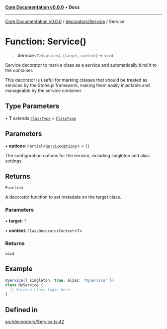 [**Core Documentation v0.0.0**](../../../README.md) • **Docs**

***

[Core Documentation v0.0.0](../../../modules.md) / [decorators/Service](../README.md) / Service

# Function: Service()

> **Service**\<`T`\>(`options`): (`target`, `context`) => `void`

Service decorator to mark a class as a service and automatically bind it to the container.

This decorator is useful for marking classes that should be treated as services by the Stone.js framework,
making them easily injectable and manageable by the service container.

## Type Parameters

• **T** *extends* [`ClassType`](../../../definitions/type-aliases/ClassType.md) = [`ClassType`](../../../definitions/type-aliases/ClassType.md)

## Parameters

• **options**: `Partial`\<[`ServiceOptions`](../interfaces/ServiceOptions.md)\> = `{}`

The configuration options for the service, including singleton and alias settings.

## Returns

`Function`

A decorator function to set metadata on the target class.

### Parameters

• **target**: `T`

• **context**: `ClassDecoratorContext`\<`T`\>

### Returns

`void`

## Example

```typescript
@Service({ singleton: true, alias: 'MyService' })
class MyService {
  // Service class logic here.
}
```

## Defined in

[src/decorators/Service.ts:42](https://github.com/stonemjs/core/blob/65be5a9387baf469de681455799e33a2688aa3c9/src/decorators/Service.ts#L42)
